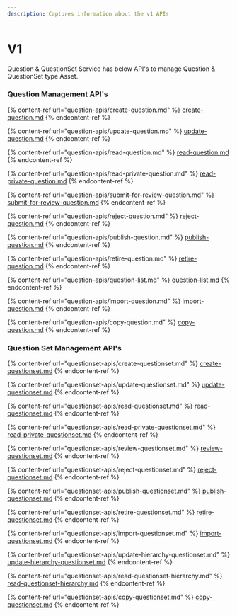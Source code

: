 ```yaml
---
description: Captures information about the v1 APIs
---
```


# V1

Question & QuestionSet Service has below API's to manage Question & QuestionSet type Asset.

### **Question Management API's**

{% content-ref url="question-apis/create-question.md" %}
[create-question.md](question-apis/create-question.md)
{% endcontent-ref %}

{% content-ref url="question-apis/update-question.md" %}
[update-question.md](question-apis/update-question.md)
{% endcontent-ref %}

{% content-ref url="question-apis/read-question.md" %}
[read-question.md](question-apis/read-question.md)
{% endcontent-ref %}

{% content-ref url="question-apis/read-private-question.md" %}
[read-private-question.md](question-apis/read-private-question.md)
{% endcontent-ref %}

{% content-ref url="question-apis/submit-for-review-question.md" %}
[submit-for-review-question.md](question-apis/submit-for-review-question.md)
{% endcontent-ref %}

{% content-ref url="question-apis/reject-question.md" %}
[reject-question.md](question-apis/reject-question.md)
{% endcontent-ref %}

{% content-ref url="question-apis/publish-question.md" %}
[publish-question.md](question-apis/publish-question.md)
{% endcontent-ref %}

{% content-ref url="question-apis/retire-question.md" %}
[retire-question.md](question-apis/retire-question.md)
{% endcontent-ref %}

{% content-ref url="question-apis/question-list.md" %}
[question-list.md](question-apis/question-list.md)
{% endcontent-ref %}

{% content-ref url="question-apis/import-question.md" %}
[import-question.md](question-apis/import-question.md)
{% endcontent-ref %}

{% content-ref url="question-apis/copy-question.md" %}
[copy-question.md](question-apis/copy-question.md)
{% endcontent-ref %}

### **Question Set Management API's**

{% content-ref url="questionset-apis/create-questionset.md" %}
[create-questionset.md](questionset-apis/create-questionset.md)
{% endcontent-ref %}

{% content-ref url="questionset-apis/update-questionset.md" %}
[update-questionset.md](questionset-apis/update-questionset.md)
{% endcontent-ref %}

{% content-ref url="questionset-apis/read-questionset.md" %}
[read-questionset.md](questionset-apis/read-questionset.md)
{% endcontent-ref %}

{% content-ref url="questionset-apis/read-private-questionset.md" %}
[read-private-questionset.md](questionset-apis/read-private-questionset.md)
{% endcontent-ref %}

{% content-ref url="questionset-apis/review-questionset.md" %}
[review-questionset.md](questionset-apis/review-questionset.md)
{% endcontent-ref %}

{% content-ref url="questionset-apis/reject-questionset.md" %}
[reject-questionset.md](questionset-apis/reject-questionset.md)
{% endcontent-ref %}

{% content-ref url="questionset-apis/publish-questionset.md" %}
[publish-questionset.md](questionset-apis/publish-questionset.md)
{% endcontent-ref %}

{% content-ref url="questionset-apis/retire-questionset.md" %}
[retire-questionset.md](questionset-apis/retire-questionset.md)
{% endcontent-ref %}

{% content-ref url="questionset-apis/import-questionset.md" %}
[import-questionset.md](questionset-apis/import-questionset.md)
{% endcontent-ref %}

{% content-ref url="questionset-apis/update-hierarchy-questionset.md" %}
[update-hierarchy-questionset.md](questionset-apis/update-hierarchy-questionset.md)
{% endcontent-ref %}

{% content-ref url="questionset-apis/read-questionset-hierarchy.md" %}
[read-questionset-hierarchy.md](questionset-apis/read-questionset-hierarchy.md)
{% endcontent-ref %}

{% content-ref url="questionset-apis/copy-questionset.md" %}
[copy-questionset.md](questionset-apis/copy-questionset.md)
{% endcontent-ref %}

